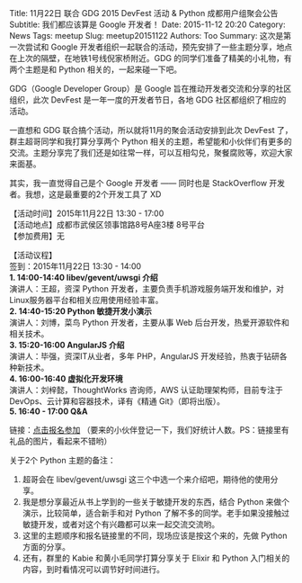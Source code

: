 Title: 11月22日 联合 GDG 2015 DevFest 活动 & Python 成都用户组聚会公告
Subtitle: 我们都应该算是 Google 开发者！
Date: 2015-11-12 20:20
Category: News
Tags: meetup
Slug: meetup20151122
Authors: Too
Summary: 这次是第一次尝试和 Google 开发者组织一起联合的活动，预先安排了一些主题分享，地点在上次的隔壁，在地铁1号线倪家桥附近。GDG 的同学们准备了精美的小礼物，有两个主题是和 Python 相关的，一起来碰一下吧。 

GDG（Google Developer Group）是 Google 旨在推动开发者交流和分享的社区组织，此次 DevFest 是一年一度的开发者节日，各地 GDG 社区都组织了相应的活动。

一直想和 GDG 联合搞个活动，所以就将11月的聚会活动安排到此次 DevFest 了，群主超哥同学和我打算分享两个 Python 相关的主题，希望能和小伙伴们有更多的交流。主题分享完了我们还是如往常一样，可以互相勾兑，聚餐腐败等，欢迎大家来面基。

其实，我一直觉得自己是个 Google 开发者 —— 同时也是 StackOverflow 开发者。我想，这是最重要的2个开发工具了 XD

【活动时间】2015年11月22日 13:30 - 17:00  
【活动地点】成都市武侯区领事馆路8号A座3楼 8号平台  
【参加费用】无

【活动议程】  
签到：2015年11月22日 13:30 - 14:00  
**1. 14:00-14:40 libev/gevent/uwsgi 介绍**  
演讲人：王超，资深 Python 开发者，主要负责手机游戏服务端开发和维护，对Linux服务器平台和相关应用使用经验丰富。  
**2. 14:40-15:20 Python 敏捷开发小演示**  
演讲人：刘博，菜鸟 Python 开发者，主要从事 Web 后台开发，热爱开源软件和相关技术。  
**3. 15:20-16:00 AngularJS 介绍**  
演讲人：毕强，资深IT从业者，多年 PHP，AngularJS 开发经验，热衷于钻研各种新技术。  
**4. 16:00-16:40 虚拟化开发环境**  
演讲人：刘梓懿，ThoughtWorks 咨询师，AWS 认证助理架构师，目前专注于DevOps、云计算和容器技术，译有《精通 Git》（即将出版）。  
**5. 16:40 - 17:00 Q&A**  
  
链接：[点击报名参加][1] （要来的小伙伴登记一下，我们好统计人数。PS：链接里有礼品的图片，看起来不错哟）  

关于2个 Python 主题的备注：  
1. 超哥会在 libev/gevent/uwsgi 这三个中选一个来介绍吧，期待他的使用分享。  
2. 我是想分享最近从书上学到的一些关于敏捷开发的东西，结合 Python 来做个演示，比较简单，适合新手和对 Python 了解不多的同学。老手如果没接触过敏捷开发，或者对这个有兴趣都可以来一起交流交流哟。  
3. 这里的主题顺序和报名链接里的不同，现场应该是按这个来的，先做 Python 方面的分享。  
4. 还有，群里的 Kabie 和黄小毛同学打算分享关于 Elixir 和 Python 入门相关的内容，到时看情况可以调节好时间进行。  

[1]:	https://www.gdgdocs.org/forms/d/13YtpJQE1OEIw3ic-MMb3NBNLbxG_0U_4GA7ztq7EB8c/viewform